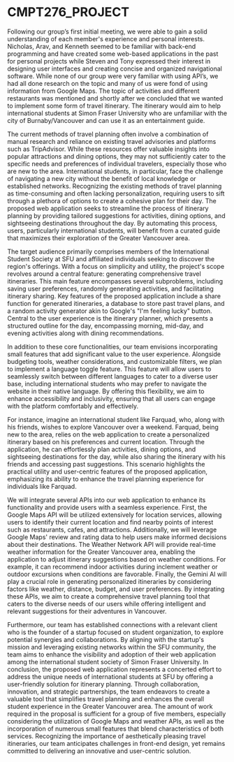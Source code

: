 # CMPT276_PROJECT

Following our group’s first initial meeting, we were able to gain a solid understanding of each member's experience and personal interests. Nicholas, Arav, and Kenneth seemed to be familiar with back-end programming and have created some web-based applications in the past for personal projects while Steven and Tony expressed their interest in designing user interfaces and creating concise and organized navigational software. While none of our group were very familiar with using API’s, we had all done research on the topic and many of us were fond of using information from Google Maps. The topic of activities and different restaurants was mentioned and shortly after we concluded that we wanted to implement some form of travel itinerary. The itinerary would aim to help international students at Simon Fraser University who are unfamiliar with the city of Burnaby/Vancouver and can use it as an entertainment guide.

The current methods of travel planning often involve a combination of manual research and reliance on existing travel advisories and platforms such as TripAdvisor. While these resources offer valuable insights into popular attractions and dining options, they may not sufficiently cater to the specific needs and preferences of individual travelers, especially those who are new to the area. International students, in particular, face the challenge of navigating a new city without the benefit of local knowledge or established networks.
Recognizing the existing methods of travel planning as time-consuming and often lacking personalization, requiring users to sift through a plethora of options to create a cohesive plan for their day. The proposed web application seeks to streamline the process of itinerary planning by providing tailored suggestions for activities, dining options, and sightseeing destinations throughout the day. By automating this process, users, particularly international students, will benefit from a curated guide that maximizes their exploration of the Greater Vancouver area. 

The target audience primarily comprises members of the International Student Society at SFU and affiliated individuals seeking to discover the region's offerings. With a focus on simplicity and utility, the project's scope revolves around a central feature: generating comprehensive travel itineraries. This main feature encompasses several subproblems, including saving user preferences, randomly generating activities, and facilitating itinerary sharing.
Key features of the proposed application include a share function for generated itineraries, a database to store past travel plans, and a random activity generator akin to Google's "I'm feeling lucky" button. Central to the user experience is the itinerary planner, which presents a structured outline for the day, encompassing morning, mid-day, and evening activities along with dining recommendations.

In addition to these core functionalities, our team envisions incorporating small features that add significant value to the user experience. Alongside budgeting tools, weather considerations, and customizable filters, we plan to implement a language toggle feature. This feature will allow users to seamlessly switch between different languages to cater to a diverse user base, including international students who may prefer to navigate the website in their native language. By offering this flexibility, we aim to enhance accessibility and inclusivity, ensuring that all users can engage with the platform comfortably and effectively.

For instance, imagine an international student like Farquad, who, along with his friends, wishes to explore Vancouver over a weekend. Farquad, being new to the area, relies on the web application to create a personalized itinerary based on his preferences and current location. Through the application, he can effortlessly plan activities, dining options, and sightseeing destinations for the day, while also sharing the itinerary with his friends and accessing past suggestions. This scenario highlights the practical utility and user-centric features of the proposed application, emphasizing its ability to enhance the travel planning experience for individuals like Farquad.

We will integrate several APIs into our web application to enhance its functionality and provide users with a seamless experience. First, the Google Maps API will be utilized extensively for location services, allowing users to identify their current location and find nearby points of interest such as restaurants, cafes, and attractions. Additionally, we will leverage Google Maps' review and rating data to help users make informed decisions about their destinations. The Weather Network API will provide real-time weather information for the Greater Vancouver area, enabling the application to adjust itinerary suggestions based on weather conditions. For example, it can recommend indoor activities during inclement weather or outdoor excursions when conditions are favorable. Finally, the Gemini AI will play a crucial role in generating personalized itineraries by considering factors like weather, distance, budget, and user preferences. By integrating these APIs, we aim to create a comprehensive travel planning tool that caters to the diverse needs of our users while offering intelligent and relevant suggestions for their adventures in Vancouver.

Furthermore, our team has established connections with a relevant client who is the founder of a startup focused on student organization, to explore potential synergies and collaborations. By aligning with the startup's mission and leveraging existing networks within the SFU community, the team aims to enhance the visibility and adoption of their web application among the international student society of Simon Fraser University.
In conclusion, the proposed web application represents a concerted effort to address the unique needs of international students at SFU by offering a user-friendly solution for itinerary planning. Through collaboration, innovation, and strategic partnerships, the team endeavors to create a valuable tool that simplifies travel planning and enhances the overall student experience in the Greater Vancouver area. The amount of work required in the proposal is sufficient for a group of five members, especially considering the utilization of Google Maps and weather APIs, as well as the incorporation of numerous small features that blend characteristics of both services. Recognizing the importance of aesthetically pleasing travel itineraries, our team anticipates challenges in front-end design, yet remains committed to delivering an innovative and user-centric solution.
